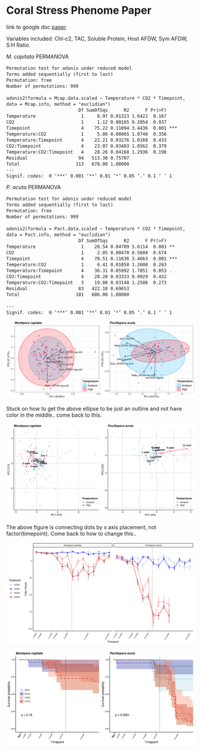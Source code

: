 # Coral Stress Phenome Paper

link to google doc [paper](https://docs.google.com/document/d/1geXeJEXaPVHWE6Ivdi6BW2qoF3PHT_Ok1Fv9iM8aLwg/edit).  

Variables included: Chl-c2, TAC, Soluble Protein, Host AFDW, Sym AFDW, S:H Ratio.

*M. capitata* PERMANOVA

```
Permutation test for adonis under reduced model
Terms added sequentially (first to last)
Permutation: free
Number of permutations: 999

adonis2(formula = Mcap.data.scaled ~ Temperature * CO2 * Timepoint, data = Mcap.info, method = "euclidian")
                           Df SumOfSqs      R2      F Pr(>F)    
Temperature                 1     8.97 0.01323 1.6422  0.167    
CO2                         1     1.12 0.00165 0.2054  0.937    
Timepoint                   4    75.22 0.11094 3.4436  0.001 ***
Temperature:CO2             1     5.86 0.00865 1.0740  0.356    
Temperature:Timepoint       4    22.21 0.03276 1.0168  0.433    
CO2:Timepoint               4    23.07 0.03403 1.0562  0.379    
Temperature:CO2:Timepoint   4    28.26 0.04168 1.2936  0.198    
Residual                   94   513.30 0.75707                  
Total                     113   678.00 1.00000                  
---
Signif. codes:  0 ‘***’ 0.001 ‘**’ 0.01 ‘*’ 0.05 ‘.’ 0.1 ‘ ’ 1
```


*P. acuta* PERMANOVA

```
Permutation test for adonis under reduced model
Terms added sequentially (first to last)
Permutation: free
Number of permutations: 999

adonis2(formula = Pact.data.scaled ~ Temperature * CO2 * Timepoint, data = Pact.info, method = "euclidian")
                           Df SumOfSqs      R2      F Pr(>F)    
Temperature                 1    28.54 0.04709 5.6114  0.003 **
CO2                         1     2.85 0.00470 0.5604  0.674    
Timepoint                   4    70.51 0.11636 3.4663  0.001 ***
Temperature:CO2             1     6.41 0.01058 1.2608  0.263    
Temperature:Timepoint       4    36.31 0.05992 1.7851  0.053 .  
CO2:Timepoint               4    20.20 0.03333 0.9929  0.452    
Temperature:CO2:Timepoint   3    19.08 0.03148 1.2506  0.273    
Residual                   83   422.10 0.69653                  
Total                     101   606.00 1.00000                  

---
Signif. codes:  0 ‘***’ 0.001 ‘**’ 0.01 ‘*’ 0.05 ‘.’ 0.1 ‘ ’ 1
```

![biplots](https://github.com/hputnam/Acclim_Dynamics/blob/master/Output/Final_Figures/CSP-PCAs.png?raw=true)

Stuck on how to get the above ellipse to be just an outline and not have color in the middle.. come back to this.  

![all](https://github.com/hputnam/Acclim_Dynamics/blob/master/Output/Final_Figures/CSP-all.png?raw=true)

The above figure is connecting dots by x axis placement, not factor(timepoint). Come back to how to change this..

![blchscore](https://github.com/hputnam/Acclim_Dynamics/blob/master/Output/Final_Figures/Photographic_Bleaching.png?raw=true)

![surv](https://github.com/hputnam/Acclim_Dynamics/blob/master/Output/Final_Figures/All_survivorship.png?raw=true)
